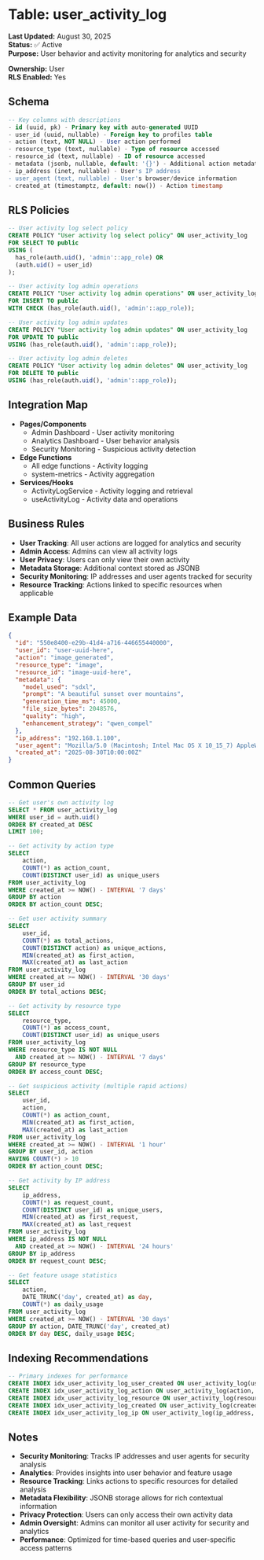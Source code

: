 # Table: user_activity_log

**Last Updated:** August 30, 2025  
**Status:** ✅ Active  
**Purpose:** User behavior and activity monitoring for analytics and security

**Ownership:** User  
**RLS Enabled:** Yes

## **Schema**
```sql
-- Key columns with descriptions
- id (uuid, pk) - Primary key with auto-generated UUID
- user_id (uuid, nullable) - Foreign key to profiles table
- action (text, NOT NULL) - User action performed
- resource_type (text, nullable) - Type of resource accessed
- resource_id (text, nullable) - ID of resource accessed
- metadata (jsonb, nullable, default: '{}') - Additional action metadata
- ip_address (inet, nullable) - User's IP address
- user_agent (text, nullable) - User's browser/device information
- created_at (timestamptz, default: now()) - Action timestamp
```

## **RLS Policies**
```sql
-- User activity log select policy
CREATE POLICY "User activity log select policy" ON user_activity_log
FOR SELECT TO public
USING (
  has_role(auth.uid(), 'admin'::app_role) OR 
  (auth.uid() = user_id)
);

-- User activity log admin operations
CREATE POLICY "User activity log admin operations" ON user_activity_log
FOR INSERT TO public
WITH CHECK (has_role(auth.uid(), 'admin'::app_role));

-- User activity log admin updates
CREATE POLICY "User activity log admin updates" ON user_activity_log
FOR UPDATE TO public
USING (has_role(auth.uid(), 'admin'::app_role));

-- User activity log admin deletes
CREATE POLICY "User activity log admin deletes" ON user_activity_log
FOR DELETE TO public
USING (has_role(auth.uid(), 'admin'::app_role));
```

## **Integration Map**
- **Pages/Components**
  - Admin Dashboard - User activity monitoring
  - Analytics Dashboard - User behavior analysis
  - Security Monitoring - Suspicious activity detection
- **Edge Functions**
  - All edge functions - Activity logging
  - system-metrics - Activity aggregation
- **Services/Hooks**
  - ActivityLogService - Activity logging and retrieval
  - useActivityLog - Activity data and operations

## **Business Rules**
- **User Tracking**: All user actions are logged for analytics and security
- **Admin Access**: Admins can view all activity logs
- **User Privacy**: Users can only view their own activity
- **Metadata Storage**: Additional context stored as JSONB
- **Security Monitoring**: IP addresses and user agents tracked for security
- **Resource Tracking**: Actions linked to specific resources when applicable

## **Example Data**
```json
{
  "id": "550e8400-e29b-41d4-a716-446655440000",
  "user_id": "user-uuid-here",
  "action": "image_generated",
  "resource_type": "image",
  "resource_id": "image-uuid-here",
  "metadata": {
    "model_used": "sdxl",
    "prompt": "A beautiful sunset over mountains",
    "generation_time_ms": 45000,
    "file_size_bytes": 2048576,
    "quality": "high",
    "enhancement_strategy": "qwen_compel"
  },
  "ip_address": "192.168.1.100",
  "user_agent": "Mozilla/5.0 (Macintosh; Intel Mac OS X 10_15_7) AppleWebKit/537.36",
  "created_at": "2025-08-30T10:00:00Z"
}
```

## **Common Queries**
```sql
-- Get user's own activity log
SELECT * FROM user_activity_log
WHERE user_id = auth.uid()
ORDER BY created_at DESC
LIMIT 100;

-- Get activity by action type
SELECT 
    action,
    COUNT(*) as action_count,
    COUNT(DISTINCT user_id) as unique_users
FROM user_activity_log
WHERE created_at >= NOW() - INTERVAL '7 days'
GROUP BY action
ORDER BY action_count DESC;

-- Get user activity summary
SELECT 
    user_id,
    COUNT(*) as total_actions,
    COUNT(DISTINCT action) as unique_actions,
    MIN(created_at) as first_action,
    MAX(created_at) as last_action
FROM user_activity_log
WHERE created_at >= NOW() - INTERVAL '30 days'
GROUP BY user_id
ORDER BY total_actions DESC;

-- Get activity by resource type
SELECT 
    resource_type,
    COUNT(*) as access_count,
    COUNT(DISTINCT user_id) as unique_users
FROM user_activity_log
WHERE resource_type IS NOT NULL
  AND created_at >= NOW() - INTERVAL '7 days'
GROUP BY resource_type
ORDER BY access_count DESC;

-- Get suspicious activity (multiple rapid actions)
SELECT 
    user_id,
    action,
    COUNT(*) as action_count,
    MIN(created_at) as first_action,
    MAX(created_at) as last_action
FROM user_activity_log
WHERE created_at >= NOW() - INTERVAL '1 hour'
GROUP BY user_id, action
HAVING COUNT(*) > 10
ORDER BY action_count DESC;

-- Get activity by IP address
SELECT 
    ip_address,
    COUNT(*) as request_count,
    COUNT(DISTINCT user_id) as unique_users,
    MIN(created_at) as first_request,
    MAX(created_at) as last_request
FROM user_activity_log
WHERE ip_address IS NOT NULL
  AND created_at >= NOW() - INTERVAL '24 hours'
GROUP BY ip_address
ORDER BY request_count DESC;

-- Get feature usage statistics
SELECT 
    action,
    DATE_TRUNC('day', created_at) as day,
    COUNT(*) as daily_usage
FROM user_activity_log
WHERE created_at >= NOW() - INTERVAL '30 days'
GROUP BY action, DATE_TRUNC('day', created_at)
ORDER BY day DESC, daily_usage DESC;
```

## **Indexing Recommendations**
```sql
-- Primary indexes for performance
CREATE INDEX idx_user_activity_log_user_created ON user_activity_log(user_id, created_at DESC);
CREATE INDEX idx_user_activity_log_action ON user_activity_log(action, created_at DESC);
CREATE INDEX idx_user_activity_log_resource ON user_activity_log(resource_type, resource_id);
CREATE INDEX idx_user_activity_log_created ON user_activity_log(created_at DESC);
CREATE INDEX idx_user_activity_log_ip ON user_activity_log(ip_address, created_at DESC);
```

## **Notes**
- **Security Monitoring**: Tracks IP addresses and user agents for security analysis
- **Analytics**: Provides insights into user behavior and feature usage
- **Resource Tracking**: Links actions to specific resources for detailed analysis
- **Metadata Flexibility**: JSONB storage allows for rich contextual information
- **Privacy Protection**: Users can only access their own activity data
- **Admin Oversight**: Admins can monitor all user activity for security and analytics
- **Performance**: Optimized for time-based queries and user-specific access patterns
